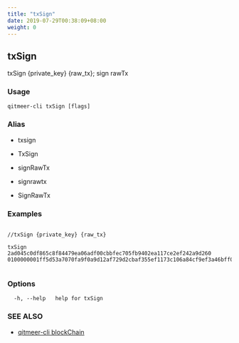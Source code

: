 ```yaml
---
title: "txSign"
date: 2019-07-29T00:38:09+08:00
weight: 0
---
```


## txSign

txSign {private_key} {raw_tx}; sign rawTx

### Usage

```
qitmeer-cli txSign [flags]
```



### Alias

- txsign

- TxSign

- signRawTx

- signrawtx

- SignRawTx

### Examples

```

//txSign {private_key} {raw_tx}

txSign 2ad045c0df865c8f84479ea06adf00cbbfec705fb9402ea117ce2ef242a9d260 0100000001ff5d53a7070fa9f0a9d12af729d2cbaf355ef1173c106a84cf9ef3a46bff03b202000000ffffffff01005504790a0000001976a914627777996288556166614462639988446255776688ac000000000000000001000000000000000000000000ffffffff00
	
```

### Options

```
  -h, --help   help for txSign
```

### SEE ALSO

* [qitmeer-cli blockChain](/en/reference/qitmeer-cli/blockchain/)	 

